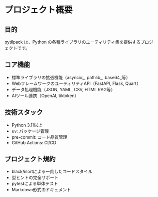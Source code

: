 # プロジェクト概要

## 目的

pytilpack は、Python の各種ライブラリのユーティリティ集を提供するプロジェクトです。

## コア機能

- 標準ライブラリの拡張機能（asyncio_, pathlib_, base64_等）
- WebフレームワークのユーティリティAPI（FastAPI, Flask, Quart）
- データ処理機能（JSON, YAML, CSV, HTML RAG等）
- AIツール連携（OpenAI, tiktoken）

## 技術スタック

- Python 3.11以上
- uv: パッケージ管理
- pre-commit: コード品質管理
- GitHub Actions: CI/CD

## プロジェクト規約

- black/isortによる一貫したコードスタイル
- 型ヒントの完全サポート
- pytestによる単体テスト
- Markdown形式のドキュメント
